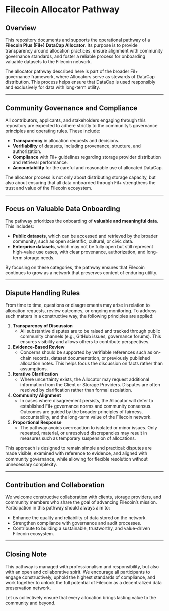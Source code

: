 # Filecoin Allocator Pathway

## Overview

This repository documents and supports the operational pathway of a **Filecoin Plus (Fil+) DataCap Allocator**. Its purpose is to provide transparency around allocation practices, ensure alignment with community governance standards, and foster a reliable process for onboarding valuable datasets to the Filecoin network.

The allocator pathway described here is part of the broader Fil+ governance framework, where Allocators serve as stewards of DataCap distribution. This process helps ensure that DataCap is used responsibly and exclusively for data with long-term utility.

------

## Community Governance and Compliance

All contributors, applicants, and stakeholders engaging through this repository are expected to adhere strictly to the community’s governance principles and operating rules. These include:

- **Transparency** in allocation requests and decisions.
- **Verifiability** of datasets, including provenance, structure, and authorization.
- **Compliance** with Fil+ guidelines regarding storage provider distribution and retrieval performance.
- **Accountability** for the careful and reasonable use of allocated DataCap.

The allocator process is not only about distributing storage capacity, but also about ensuring that all data onboarded through Fil+ strengthens the trust and value of the Filecoin ecosystem.

------

## Focus on Valuable Data Onboarding

The pathway prioritizes the onboarding of **valuable and meaningful data**. This includes:

- **Public datasets**, which can be accessed and retrieved by the broader community, such as open scientific, cultural, or civic data.
- **Enterprise datasets**, which may not be fully open but still represent high-value use cases, with clear provenance, authorization, and long-term storage needs.

By focusing on these categories, the pathway ensures that Filecoin continues to grow as a network that preserves content of enduring utility.

------

## Dispute Handling Rules

From time to time, questions or disagreements may arise in relation to allocation requests, review outcomes, or ongoing monitoring. To address such matters in a constructive way, the following principles are applied:

1. **Transparency of Discussion**
   - All substantive disputes are to be raised and tracked through public community channels (e.g., GitHub issues, governance forums). This ensures visibility and allows others to contribute perspectives.
2. **Evidence-Based Review**
   - Concerns should be supported by verifiable references such as on-chain records, dataset documentation, or previously published allocation notes. This helps focus the discussion on facts rather than assumptions.
3. **Iterative Clarification**
   - Where uncertainty exists, the Allocator may request additional information from the Client or Storage Providers. Disputes are often resolved by clarification rather than formal escalation.
4. **Community Alignment**
   - In cases where disagreement persists, the Allocator will defer to established Fil+ governance norms and community consensus. Outcomes are guided by the broader principles of fairness, accountability, and the long-term value of the Filecoin network.
5. **Proportional Response**
   - The pathway avoids overreaction to isolated or minor issues. Only repeated, material, or unresolved discrepancies may result in measures such as temporary suspension of allocations.

This approach is designed to remain simple and practical: disputes are made visible, examined with reference to evidence, and aligned with community governance, while allowing for flexible resolution without unnecessary complexity.

------

## Contribution and Collaboration

We welcome constructive collaboration with clients, storage providers, and community members who share the goal of advancing Filecoin’s mission. Participation in this pathway should always aim to:

- Enhance the quality and reliability of data stored on the network.
- Strengthen compliance with governance and audit processes.
- Contribute to building a sustainable, trustworthy, and value-driven Filecoin ecosystem.

------

## Closing Note

This pathway is managed with professionalism and responsibility, but also with an open and collaborative spirit. We encourage all participants to engage constructively, uphold the highest standards of compliance, and work together to unlock the full potential of Filecoin as a decentralized data preservation network.

Let us collectively ensure that every allocation brings lasting value to the community and beyond.
